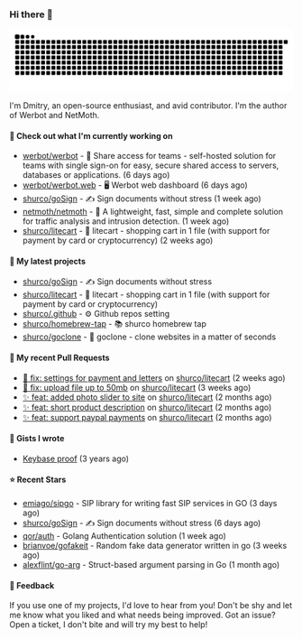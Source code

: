 ### Hi there 👋

![](https://github.com/shurco/shurco/raw/output/github-contribution-grid-snake.svg)

I'm Dmitry, an open-source enthusiast, and avid contributor. I'm the author of Werbot and NetMoth. 

#### 👷 Check out what I'm currently working on

- [werbot/werbot](https://github.com/werbot/werbot) - 🔑 Share access for teams - self-hosted solution for teams with single sign-on for easy, secure shared access to servers, databases or applications. (6 days ago)
- [werbot/werbot.web](https://github.com/werbot/werbot.web) - 🖥  Werbot web dashboard (6 days ago)
- [shurco/goSign](https://github.com/shurco/goSign) - ✍️ Sign documents without stress (1 week ago)
- [netmoth/netmoth](https://github.com/netmoth/netmoth) - 🚀 A lightweight, fast, simple and complete solution for traffic analysis and intrusion detection. (1 week ago)
- [shurco/litecart](https://github.com/shurco/litecart) - 🛒 litecart - shopping cart in 1 file (with support for payment by card or cryptocurrency) (2 weeks ago)

#### 🌱 My latest projects

- [shurco/goSign](https://github.com/shurco/goSign) - ✍️ Sign documents without stress
- [shurco/litecart](https://github.com/shurco/litecart) - 🛒 litecart - shopping cart in 1 file (with support for payment by card or cryptocurrency)
- [shurco/.github](https://github.com/shurco/.github) - ⚙️ Github repos setting
- [shurco/homebrew-tap](https://github.com/shurco/homebrew-tap) - 📚 shurco homebrew tap
- [shurco/goclone](https://github.com/shurco/goclone) - 🌱 goclone - clone websites in a matter of seconds

#### 🔨 My recent Pull Requests

- [🐞 fix: settings for payment and letters](https://github.com/shurco/litecart/pull/89) on [shurco/litecart](https://github.com/shurco/litecart) (2 weeks ago)
- [🐞 fix: upload file up to 50mb](https://github.com/shurco/litecart/pull/82) on [shurco/litecart](https://github.com/shurco/litecart) (3 weeks ago)
- [✨ feat: added photo slider to site](https://github.com/shurco/litecart/pull/71) on [shurco/litecart](https://github.com/shurco/litecart) (2 months ago)
- [✨ feat: short product description](https://github.com/shurco/litecart/pull/70) on [shurco/litecart](https://github.com/shurco/litecart) (2 months ago)
- [✨ feat: support paypal payments](https://github.com/shurco/litecart/pull/69) on [shurco/litecart](https://github.com/shurco/litecart) (2 months ago)

#### 📓 Gists I wrote

- [Keybase proof](https://gist.github.com/959752bb9b046d792e71ca185f48d641) (3 years ago)

#### ⭐ Recent Stars

- [emiago/sipgo](https://github.com/emiago/sipgo) - SIP library for writing fast SIP services in GO (3 days ago)
- [shurco/goSign](https://github.com/shurco/goSign) - ✍️ Sign documents without stress (6 days ago)
- [qor/auth](https://github.com/qor/auth) - Golang Authentication solution (1 week ago)
- [brianvoe/gofakeit](https://github.com/brianvoe/gofakeit) - Random fake data generator written in go (3 weeks ago)
- [alexflint/go-arg](https://github.com/alexflint/go-arg) - Struct-based argument parsing in Go (1 month ago)

#### 💬 Feedback

If you use one of my projects, I'd love to hear from you! Don't be shy and let me know what you liked
and what needs being improved. Got an issue? Open a ticket, I don't bite and will try my best to help!
